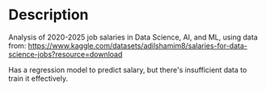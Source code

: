 # Description

Analysis of 2020-2025 job salaries in Data Science, AI, and ML, using data from: https://www.kaggle.com/datasets/adilshamim8/salaries-for-data-science-jobs?resource=download 

Has a regression model to predict salary, but there's insufficient data to train it effectively.
